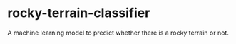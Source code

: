 # rocky-terrain-classifier
A machine learning model to predict whether there is a rocky terrain or not.
